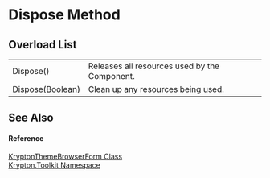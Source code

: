 # Dispose Method


## Overload List
<table>
<tr>
<td>Dispose()</td>
<td>Releases all resources used by the Component.</td></tr>
<tr>
<td><a href="449c1c90-f58d-fd6b-7e52-717120e3b3cb.md">Dispose(Boolean)</a></td>
<td>Clean up any resources being used.</td></tr>
</table>

## See Also


#### Reference
<a href="5c7f95e4-98e6-5e13-f1e4-9283951ad275.md">KryptonThemeBrowserForm Class</a>  
<a href="79d2eac2-21f4-54ff-7552-b20c33c30600.md">Krypton.Toolkit Namespace</a>  
